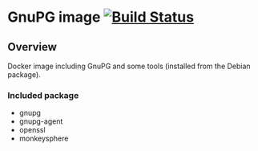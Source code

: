 # GnuPG image [![Build Status](https://secure.travis-ci.org/olbat/dockerfiles.png?branch=master)](https://travis-ci.org/olbat/dockerfiles)

## Overview
Docker image including GnuPG and some tools (installed from the Debian package).

### Included package
* gnupg
* gnupg-agent
* openssl
* monkeysphere

